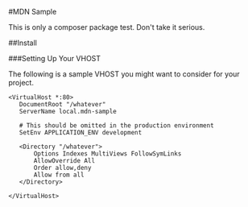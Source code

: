 #MDN Sample

This is only a composer package test. Don't take it serious. 

##Install

###Setting Up Your VHOST

The following is a sample VHOST you might want to consider for your project.

    <VirtualHost *:80>
       DocumentRoot "/whatever"
       ServerName local.mdn-sample

       # This should be omitted in the production environment
       SetEnv APPLICATION_ENV development

       <Directory "/whatever">
           Options Indexes MultiViews FollowSymLinks
           AllowOverride All
           Order allow,deny
           Allow from all
       </Directory>

    </VirtualHost>